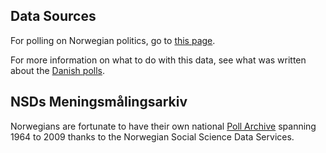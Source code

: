 Data Sources
------------
For polling on Norwegian politics, go to [this page][polls].

For more information on what to do with this data, see what was written about the [Danish polls][danish-polling].

## NSDs Meningsmålingsarkiv
Norwegians are fortunate to have their own national [Poll Archive][archive] spanning 1964 to 2009 thanks to the Norwegian Social Science Data Services.


[polls]: https://en.wikipedia.org/wiki/Norwegian_parliamentary_election,_2017
[danish-polling]: https://github.com/ndarville/d3-charts/blob/master/_data/denmark/README.md
[archive]: http://www.nsd.uib.no/nsd/nsdnytt/11-2/500_meningsmalinger.html
